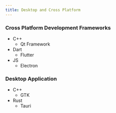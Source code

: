 ```yaml
---
title: Desktop and Cross Platform
---
```


### Cross Platform Development Frameworks 

- C++
  - Qt Framework
- Dart
  - Flutter
- JS
  - Electron

### Desktop Application

- C++
  - GTK
- Rust
  - Tauri